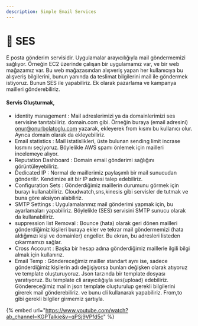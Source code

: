 ```yaml
---
description: Simple Email Services
---
```


# 📧 SES

E posta gönderim servisidir. Uygulamalar arayıcılığıyla mail göndermemizi sağlıyor. Örneğin EC2 üzerinde çalışan bir uygulamamız var, ve bir web mağazamız var. Bu web mağazasından alışveriş yapan her kullanıcıya bu alışveriş bilgilerini, bunun yanında da teslimat bilgilerini mail ile göndermek istiyoruz. Bunun SES ile yapabiliriz. Ek olarak pazarlama ve kampanya mailleri gönderebiliriz.

#### Servis Oluşturmak,

* identity management : Mail adreslerimizi ya da domainlerimizi ses servisine tanıtabiliriz. domain.com gibi. Örneğin buraya  (email adresini) onur@onurbolatoglu.com yazarak, ekleyerek from kısmı bu kullanıcı olur. Ayrıca domain olarak da ekleyebiliriz.
* Email statistics : Mail istatislikleri, üste bulunan sending limit incrase kısmını seçiyoruz. Böylelikle AWS spamı önlemek için mailleri incelemeye alıyor.
* Reputation Dashboard : Domain email gönderimi sağlığını görüntüleyebiliriz.
* Dedicated IP : Normal de maillerimiz paylaşımlı bir mail sunucudan gönderilir. Kendimize ait bir IP adresi talep edebiliriz.
* Configuration Sets : Gönderdiğimiz maillerin durumunu görmek için burayı kullanabiliriz. Cloudwatch,sns,kinesis gibi servisler de tutmak ve buna göre aksiyon alabiliriz.
* SMTP Settings : Uygulamalarımız mail gönderimi yapmak için, bu ayarlamaları yapabiliriz. Böylelikle (SES) servisini SMTP sunucu olarak da kullanabiliriz.
* suppression list Removal : Bounce (hata) olarak geri dönen mailleri gönderdiğimiz kişileri buraya ekler ve tekrar mail göndermemizi (hata aldığımızı kişi ve domainler) engeller. Bu ekran, bu adresleri listeden çıkarmamızı sağlar.
* Cross Account : Başka bir hesap adına gönderdiğimiz maillerle ilgili bilgi almak için kullanırız.
* Email Temp : Göndereceğimiz mailler standart aynı ise, sadece gönderdiğimiz kişilerin adı değişiyorsa bunları değişken olarak atıyoruz ve template oluşturuyoruz. Json tarzında bir template dosyası yaratıyoruz. Bu template cli arayıcılığıyla ses(upload) edebiliriz. Göndereceğimiz mailin json template oluşturulup gerekli bilgilerini girerek mail gönderebiliriz. ve bunu cli kullanarak yapabiliriz. From,to gibi gerekli bilgiler girmemiz şartıyla.

{% embed url="https://www.youtube.com/watch?ab_channel=KGPTalkie&v=qPSj9VPfd5c" %}
